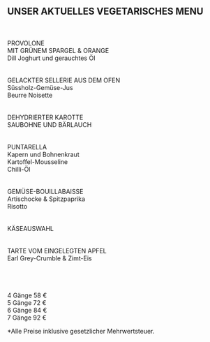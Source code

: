 ## UNSER AKTUELLES VEGETARISCHES MENU
  
  <br>
<br>  
PROVOLONE <br>
MIT GRÜNEM SPARGEL & ORANGE <br>
Dill Joghurt und gerauchtes Öl <br>
<br>
<br>
GELACKTER SELLERIE AUS DEM OFEN<br>
Süssholz-Gemüse-Jus<br>  
Beurre Noisette<br>  
<br>
<br>
DEHYDRIERTER KAROTTE<br>
SAUBOHNE UND BÄRLAUCH<br>  
<br>
<br>
PUNTARELLA<br>
Kapern und Bohnenkraut<br>
Kartoffel-Mousseline<br>  
Chilli-Öl<br>  
<br>
<br>
GEMÜSE-BOUILLABAISSE<br>  
Artischocke & Spitzpaprika<br>  
Risotto<br>  
<br>
<br>
KÄSEAUSWAHL<br>
<br>
<br>
TARTE VOM EINGELEGTEN APFEL<br>  
Earl Grey-Crumble & Zimt-Eis<br>  
<br>
<br>
<br>
<br>
4 Gänge 58 €<br>  
5 Gänge 72 €<br>    
6 Gänge 84 €<br>  
7 Gänge 92 €<br>  
  
\*Alle Preise inklusive gesetzlicher Mehrwertsteuer.
